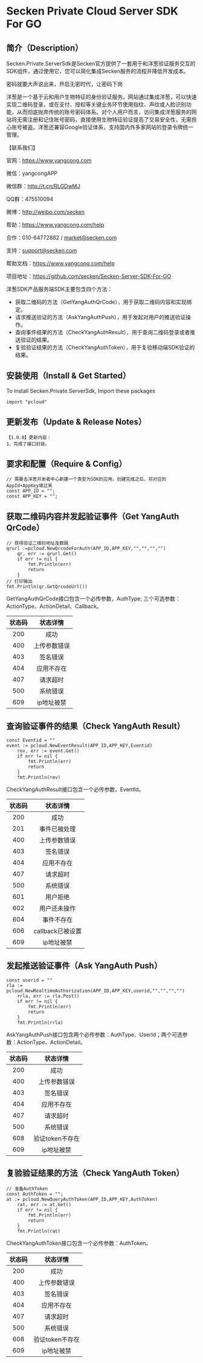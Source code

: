 # Secken Private Cloud Server SDK For GO

## 简介（Description）
Secken.Private.ServerSdk是Secken官方提供了一套用于和洋葱验证服务交互的SDK组件，通过使用它，您可以简化集成Secken服务的流程并降低开发成本。

密码就要大声说出来，开启无密时代，让密码下岗

洋葱是一个基于云和用户生物特征的身份验证服务。网站通过集成洋葱，可以快速实现二维码登录，或在支付、授权等关键业务环节使用指纹、声纹或人脸识别功能，从而彻底抛弃传统的账号密码体系。对个人用户而言，访问集成洋葱服务的网站将无需注册和记住账号密码，直接使用生物特征验证提高了交易安全性，无需担心账号被盗。洋葱还兼容Google验证体系，支持国内外多家网站的登录令牌统一管理。

【联系我们】

官网：https://www.yangcong.com

微信：yangcongAPP

微信群：http://t.cn/RLGDwMJ

QQ群：475510094

微博：http://weibo.com/secken

帮助：https://www.yangcong.com/help

合作：010-64772882 / market@secken.com

支持：support@secken.com

帮助文档：https://www.yangcong.com/help

项目地址：https://github.com/secken/Secken-Server-SDK-For-GO

洋葱SDK产品服务端SDK主要包含四个方法：
* 获取二维码的方法（GetYangAuthQrCode），用于获取二维码内容和实现绑定。
* 请求推送验证的方法（AskYangAuthPush），用于发起对用户的推送验证操作。
* 查询事件结果的方法（CheckYangAuthResult），用于查询二维码登录或者推送验证的结果。
* 复验验证结果的方法（CheckYangAuthToken），用于复验移动端SDK验证的结果。

## 安装使用（Install & Get Started）

To install Secken.Private.ServerSdk, Import these packages

```
import "pcloud"
```
## 更新发布（Update & Release Notes）

```
【1.0.0】更新内容：
1、完成了接口封装。
```

## 要求和配置（Require & Config）
```
// 需要去洋葱开发者中心新建一个类型为SDK的应用，创建完成之后，将对应的AppId+AppKey填过来
const APP_ID = "";
const APP_KEY = "";
```

## 获取二维码内容并发起验证事件（Get YangAuth QrCode）
```
// 获得验证二维码地址及数据
qrurl :=pcloud.NewQrcodeForAuth(APP_ID,APP_KEY,"","","","")
    qr, err := qrurl.Get()
    if err != nil {
        fmt.Println(err)
        return
    }
// 打印输出
fmt.Println(qr.GetQrcodeUrl())
```

GetYangAuthQrCode接口包含一个必传参数，AuthType; 三个可选参数：ActionType、ActionDetail、Callback。

|    状态码   | 		状态详情 		  |
|:----------:|:-----------------:|
|  200       |       成功         |
|  400       |       上传参数错误  |
|  403       |       签名错误                |
|  404       |       应用不存在                |
|  407       |       请求超时                |
|  500       |       系统错误                |
|  609       |       ip地址被禁                |

## 查询验证事件的结果（Check YangAuth Result）
```
const Eventid = ""
event := pcloud.NewEventResult(APP_ID,APP_KEY,Eventid)
    rev, err := event.Get()
    if err != nil {
        fmt.Println(err)
        return
    }
    fmt.Println(rev)
```
CheckYangAuthResult接口包含一个必传参数，EventId。

|    状态码   | 		状态详情 		  |
|:----------:|:-----------------:|
|  200       |       成功         |
|  201       |       事件已被处理                |
|  400       |       上传参数错误  |
|  403       |       签名错误                |
|  404       |       应用不存在                |
|  407       |       请求超时                |
|  500       |       系统错误                |
|  601       |       用户拒绝                |
|  602       |       用户还未操作                |
|  604       |       事件不存在                |
|  606       |       callback已被设置                |
|  609       |       ip地址被禁                |

## 发起推送验证事件（Ask YangAuth Push）
```
const userid = ""
rla := pcloud.NewRealtimeAuthorization(APP_ID,APP_KEY,userid,"","","","")
    rrla, err := rla.Post()
    if err != nil {
        fmt.Println(err)
        return
    }
    fmt.Println(rrla)
```
AskYangAuthPush接口包含两个必传参数：AuthType、UserId；两个可选参数：ActionType、ActionDetail。  

|    状态码   | 		状态详情 		  |
|:----------:|:-----------------:|
|  200       |       成功         |
|  400       |       上传参数错误  |
|  403       |       签名错误                |
|  404       |       应用不存在                |
|  407       |       请求超时                |
|  500       |       系统错误                |
|  608       |       验证token不存在           |
|  609       |       ip地址被禁                |

## 复验验证结果的方法（Check YangAuth Token）
```
// 准备AuthToken
const AuthToken = "";
at := pcloud.NewQueryAuthToken(APP_ID,APP_KEY,AuthToken)
    rat, err := at.Get()
    if err != nil {
        fmt.Println(err)
        return
    }
    fmt.Println(rat)
```
CheckYangAuthToken接口包含一个必传参数：AuthToken。  

|    状态码   | 		状态详情 		  |
|:----------:|:-----------------:|
|  200       |       成功         |
|  400       |       上传参数错误  |
|  403       |       签名错误                |
|  404       |       应用不存在                |
|  407       |       请求超时                |
|  500       |       系统错误                |
|  608       |       验证token不存在           |
|  609       |       ip地址被禁                |
